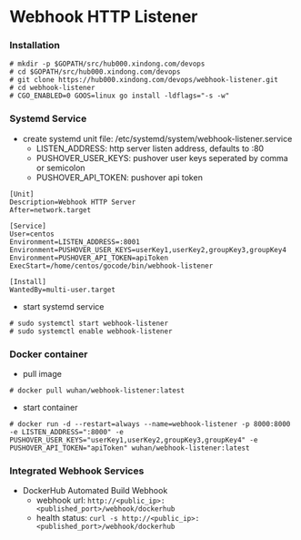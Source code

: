 Webhook HTTP Listener
====

### Installation
```
# mkdir -p $GOPATH/src/hub000.xindong.com/devops
# cd $GOPATH/src/hub000.xindong.com/devops
# git clone https://hub000.xindong.com/devops/webhook-listener.git
# cd webhook-listener
# CGO_ENABLED=0 GOOS=linux go install -ldflags="-s -w"
```

### Systemd Service
- create systemd unit file: /etc/systemd/system/webhook-listener.service
  - LISTEN_ADDRESS: http server listen address, defaults to :80
  - PUSHOVER_USER_KEYS: pushover user keys seperated by comma or semicolon
  - PUSHOVER_API_TOKEN: pushover api token

```
[Unit]
Description=Webhook HTTP Server
After=network.target

[Service]
User=centos
Environment=LISTEN_ADDRESS=:8001
Environment=PUSHOVER_USER_KEYS=userKey1,userKey2,groupKey3,groupKey4
Environment=PUSHOVER_API_TOKEN=apiToken
ExecStart=/home/centos/gocode/bin/webhook-listener

[Install]
WantedBy=multi-user.target
```

- start systemd service
```
# sudo systemctl start webhook-listener
# sudo systemctl enable webhook-listener
```

### Docker container
- pull image
```
# docker pull wuhan/webhook-listener:latest
```

- start container
```
# docker run -d --restart=always --name=webhook-listener -p 8000:8000 -e LISTEN_ADDRESS=":8000" -e PUSHOVER_USER_KEYS="userKey1,userKey2,groupKey3,groupKey4" -e PUSHOVER_API_TOKEN="apiToken" wuhan/webhook-listener:latest
```

### Integrated Webhook Services
- DockerHub Automated Build Webhook
  - webhook url: `http://<public_ip>:<published_port>/webhook/dockerhub`
  - health status: `curl -s http://<public_ip>:<published_port>/webhook/dockerhub`
